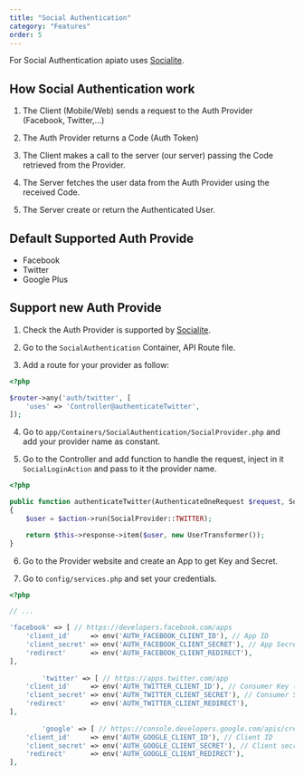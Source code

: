 ```yaml
---
title: "Social Authentication"
category: "Features"
order: 5
---
```


For Social Authentication apiato uses [Socialite]( https://github.com/laravel/socialite).

## How Social Authentication work

1. The Client (Mobile/Web) sends a request to the Auth Provider (Facebook, Twitter,...) 

2. The Auth Provider returns a Code (Auth Token)

3. The Client makes a call to the server (our server) passing the Code retrieved from the Provider.

4. The Server fetches the user data from the Auth Provider using the received Code.

5. The Server create or return the Authenticated User.

## Default Supported Auth Provide

* Facebook
* Twitter
* Google Plus

## Support new Auth Provide

1) Check the Auth Provider is supported by [Socialite](https://socialiteproviders.github.io/).

2) Go to the `SocialAuthentication` Container, API Route file.

3) Add a route for your provider as follow:


```php
<?php

$router->any('auth/twitter', [
    'uses' => 'Controller@authenticateTwitter',
]); 
```

4) Go to `app/Containers/SocialAuthentication/SocialProvider.php` and add your provider name as constant.

5) Go to the Controller and add function to handle the request, inject in it `SocialLoginAction` and pass to it the provider name.


```php
<?php

public function authenticateTwitter(AuthenticateOneRequest $request, SocialLoginAction $action)
{
    $user = $action->run(SocialProvider::TWITTER);

    return $this->response->item($user, new UserTransformer());
}
```
	    
	     
6) Go to the Provider website and create an App to get Key and Secret.

7) Go to `config/services.php` and set your credentials.


```php
<?php

// ...

'facebook' => [ // https://developers.facebook.com/apps
    'client_id'     => env('AUTH_FACEBOOK_CLIENT_ID'), // App ID
    'client_secret' => env('AUTH_FACEBOOK_CLIENT_SECRET'), // App Secret
    'redirect'      => env('AUTH_FACEBOOK_CLIENT_REDIRECT'),
],
	
	    'twitter' => [ // https://apps.twitter.com/app
    'client_id'     => env('AUTH_TWITTER_CLIENT_ID'), // Consumer Key (API Key)
    'client_secret' => env('AUTH_TWITTER_CLIENT_SECRET'), // Consumer Secret (API Secret)
    'redirect'      => env('AUTH_TWITTER_CLIENT_REDIRECT'),
],
	
	    'google' => [ // https://console.developers.google.com/apis/credentials
    'client_id'     => env('AUTH_GOOGLE_CLIENT_ID'), // Client ID
    'client_secret' => env('AUTH_GOOGLE_CLIENT_SECRET'), // Client secret
    'redirect'      => env('AUTH_GOOGLE_CLIENT_REDIRECT'),
],
	 
```



